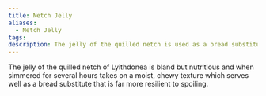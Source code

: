 ```yaml
---
title: Netch Jelly
aliases:
  - Netch Jelly
tags: 
description: The jelly of the quilled netch is used as a bread substitute when prepared properly.
---
```

The jelly of the quilled netch of Lyithdonea is bland but nutritious and when simmered for several hours takes on a moist, chewy texture which serves well as a bread substitute that is far more resilient to spoiling.